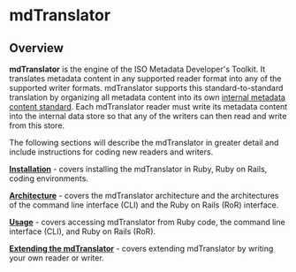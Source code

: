 # mdTranslator

## Overview
**mdTranslator** is the engine of the ISO Metadata Developer's Toolkit. It translates metadata content in any supported reader format into any of the supported writer formats.  mdTranslator supports this standard-to-standard translation by organizing all metadata content into its own [internal metadata content standard](extend/internalObject.md).  Each mdTranslator reader must write its metadata content into the internal data store so that any of the writers can then read and write from this store.  

The following sections will describe the mdTranslator in greater detail and include instructions for coding new readers and writers.

[__Installation__](install/installation.md) - covers installing the mdTranslator in Ruby, Ruby on Rails, coding environments.

[__Architecture__](architecture/architecture.md) - covers the mdTranslator architecture and the architectures of the command line interface (CLI) and the Ruby on Rails (RoR) interface. 

[__Usage__](use/usage.md) - covers accessing mdTranslator from Ruby code, the command line interface (CLI), and Ruby on Rails (RoR).

[__Extending the mdTranslator__](extend/development.md) - covers extending mdTranslator by writing your own reader or writer. 

